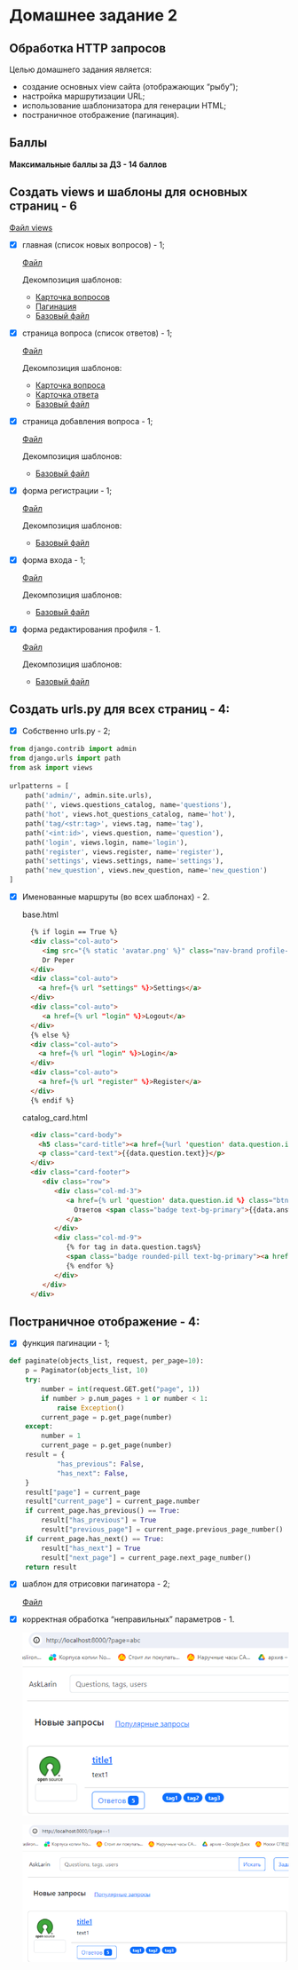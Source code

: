 Домашнее задание 2
====

Обработка HTTP запросов
----
Целью домашнего задания является:

- создание основных view сайта (отображающих “рыбу”);
- настройка маршрутизации URL;
- использование шаблонизатора для генерации HTML;
- постраничное отображение (пагинация).


Баллы
---

**Максимальные баллы за ДЗ - 14 баллов**

Создать views и шаблоны для основных страниц - 6
---
[Файл views](./ask_larin/ask/views.py)

- [X] главная (список новых вопросов) - 1;
  
  [Файл](./ask_larin/templates/index.html)

  Декомпозиция шаблонов:

  - [Карточка вопросов](./ask_larin/templates/catalog_card.html)
  - [Пагинация](./ask_larin/templates/paginator.html)
  - [Базовый файл](./ask_larin/templates/base.html)
  
- [X] страница вопроса (список ответов) - 1;
  
  [Файл](./ask_larin/templates/question.html)

  Декомпозиция шаблонов:

  - [Карточка вопроса](./ask_larin/templates/question_card.html)
  - [Карточка ответа](./ask_larin/templates/answer_card.html)
  - [Базовый файл](./ask_larin/templates/base.html)

- [X] страница добавления вопроса - 1;

  [Файл](./ask_larin/templates/new_question.html)

  Декомпозиция шаблонов:

  - [Базовый файл](./ask_larin/templates/base.html)

- [X] форма регистрации - 1;

  [Файл](./ask_larin/templates/register.html)

  Декомпозиция шаблонов:

  - [Базовый файл](./ask_larin/templates/base.html)
  
- [X] форма входа - 1;
  
  [Файл](./ask_larin/templates/login.html)

  Декомпозиция шаблонов:

  - [Базовый файл](./ask_larin/templates/base.html)
  
- [X] форма редактирования профиля - 1.
  
  [Файл](./ask_larin/templates/setting.html)

  Декомпозиция шаблонов:

  - [Базовый файл](./ask_larin/templates/base.html)


Создать urls.py для всех страниц - 4:
---

- [X] Собственно urls.py - 2;
  
``` python
from django.contrib import admin
from django.urls import path
from ask import views

urlpatterns = [
    path('admin/', admin.site.urls),
    path('', views.questions_catalog, name='questions'),
    path('hot', views.hot_questions_catalog, name='hot'),
    path('tag/<str:tag>', views.tag, name='tag'),
    path('<int:id>', views.question, name='question'),
    path('login', views.login, name='login'),
    path('register', views.register, name='register'),
    path('settings', views.settings, name='settings'),
    path('new_question', views.new_question, name='new_question')
]
```
- [X] Именованные маршруты (во всех шаблонах) - 2.
  
  base.html
  ``` html
    {% if login == True %}
    <div class="col-auto">
       <img src="{% static 'avatar.png' %}" class="nav-brand profile-icon">
       Dr Peper
    </div>
    <div class="col-auto">
      <a href={% url "settings" %}>Settings</a>
    </div>
    <div class="col-auto">
       <a href={% url "login" %}>Logout</a>
    </div>
    {% else %}
    <div class="col-auto">
      <a href={% url "login" %}>Login</a>
    </div>
    <div class="col-auto">
      <a href={% url "register" %}>Register</a>
    </div>
    {% endif %}
  ```

  catalog_card.html
  ```html
    <div class="card-body">
      <h5 class="card-title"><a href={%url 'question' data.question.id%}>{{data.question.title}}</a></h5>
      <p class="card-text">{{data.question.text}}</p>
    </div>
    <div class="card-footer">
       <div class="row">
          <div class="col-md-3">
             <a href={% url 'question' data.question.id %} class="btn btn-outline-primary">
               Ответов <span class="badge text-bg-primary">{{data.answers_amount}}</span>
             </a>
          </div>
          <div class="col-md-9">
             {% for tag in data.question.tags%}
             <span class="badge rounded-pill text-bg-primary"><a href={% url 'tag' tag %} class="tag">{{tag}}</a></span>
             {% endfor %}
          </div>
       </div>
    </div>
  ```


Постраничное отображение - 4:
---

- [X] функция пагинации - 1;
```python
def paginate(objects_list, request, per_page=10):
    p = Paginator(objects_list, 10)
    try:
        number = int(request.GET.get("page", 1))
        if number > p.num_pages + 1 or number < 1:
            raise Exception()
        current_page = p.get_page(number)
    except:
        number = 1
        current_page = p.get_page(number)
    result = {
            "has_previous": False,
            "has_next": False,
    }
    result["page"] = current_page
    result["current_page"] = current_page.number
    if current_page.has_previous() == True:
        result["has_previous"] = True
        result["previous_page"] = current_page.previous_page_number()
    if current_page.has_next() == True:
        result["has_next"] = True
        result["next_page"] = current_page.next_page_number()
    return result
```
- [X] шаблон для отрисовки пагинатора - 2;
  
  [Файл](./ask_larin/templates/paginator.html)

- [X] корректная обработка “неправильных” параметров - 1.
  
  ![Значение не число](./img/lab2_1.png)

  ![Значение < 0](./img/lab2_2.png)

